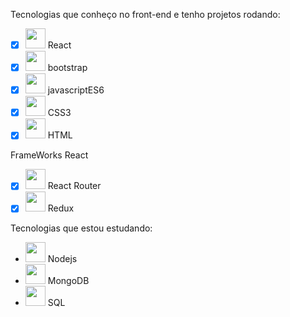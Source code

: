 

Tecnologias que conheço no front-end e tenho projetos rodando:

- [x]  <img src="https://img.icons8.com/ios-glyphs/2x/react.png" width="32px"/> React
- [x]  <img src="https://img.icons8.com/windows/2x/bootstrap.png" width="32px"/> bootstrap
- [x]  <img src="https://img.icons8.com/ios-filled/2x/javascript-logo.png" width="32px"/> javascriptES6
- [x]  <img src="https://image.flaticon.com/icons/png/512/732/732007.png" width="32px"/> CSS3
- [x]  <img src="https://image.flaticon.com/icons/png/512/152/152843.png" width="32px"/> HTML

FrameWorks React
- [x] <img src="https://static-00.iconduck.com/assets.00/react-router-icon-512x279-zswz065s.png" width="32px"/> React Router
- [x] <img src="https://cdn.icon-icons.com/icons2/2415/PNG/512/redux_original_logo_icon_146365.png" width="32px"/> Redux

Tecnologias que estou estudando:
- <img src="https://image.flaticon.com/icons/png/128/919/919825.png" width="32px"/> Nodejs
- <img src="https://e7.pngegg.com/pngimages/480/899/png-clipart-mongodb-inc-computer-icons-mongodb-icons-cdr-angle.png" width="32px"/> MongoDB
- <img src="https://image.flaticon.com/icons/png/512/2772/2772165.png" width="32px"/> SQL









